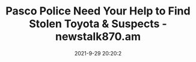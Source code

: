 ---
"title": "Pasco Police Need Your Help to Find Stolen Toyota & Suspects - newstalk870.am"
"date": "2021-9-29 20:20:2"
"feed_name": "GOOGLENEWSDRILLING"
"feed_website": "https://news.google.com/search?q=drilling%2Bincident&hl=en-US&gl=US&ceid=US:en"
"feed_rss": "https://news.google.com/rss/search?q=drilling%2Bincident&hl=en-US&gl=US&ceid=US:en"
"link": "https://newstalk870.am/pasco-police-stolen-white-toyota-two-suspects/"
"source": "{'href': 'https://newstalk870.am', 'title': 'newstalk870.am'}"
"file": "_posts/2021-1-1-85f166ff1908a5fff3be727f78dab4a0177d29ef.md"
"accident": "0"
"drilling": "0"
"dead": "0"
"injured": "0"
"arrested": "0"
"where": "unknown site"
"causes": "unknown"
"place": "unknown place"
---